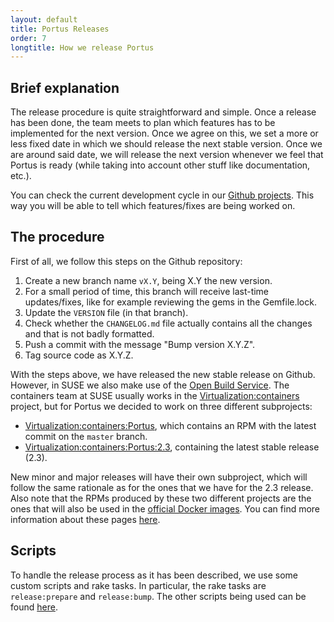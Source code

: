 ```yaml
---
layout: default
title: Portus Releases
order: 7
longtitle: How we release Portus
---
```

## Brief explanation

The release procedure is quite straightforward and simple. Once a release has
been done, the team meets to plan which features has to be implemented for the
next version. Once we agree on this, we set a more or less fixed date in which
we should release the next stable version. Once we are around said date, we
will release the next version whenever we feel that Portus is ready (while
taking into account other stuff like documentation, etc.).

You can check the current development cycle in our [Github
projects](https://github.com/SUSE/Portus/projects). This way you will be able to
tell which features/fixes are being worked on.

## The procedure

First of all, we follow this steps on the Github repository:

1. Create a new branch name `vX.Y`, being X.Y the new version.
2. For a small period of time, this branch will receive last-time
   updates/fixes, like for example reviewing the gems in the Gemfile.lock.
3. Update the `VERSION` file (in that branch).
4. Check whether the `CHANGELOG.md` file actually contains all the changes
   and that is not badly formatted.
5. Push a commit with the message "Bump version X.Y.Z".
6. Tag source code as X.Y.Z.

With the steps above, we have released the new stable release on Github.
However, in SUSE we also make use of the [Open Build
Service](https://build.opensuse.org/). The containers team at SUSE usually works
in the
[Virtualization:containers](https://build.opensuse.org/project/show/Virtualization:containers)
project, but for Portus we decided to work on three different subprojects:

- [Virtualization:containers:Portus](https://build.opensuse.org/project/show/Virtualization:containers:Portus), which contains an RPM with the latest commit on the `master` branch.
- [Virtualization:containers:Portus:2.3](https://build.opensuse.org/project/show/Virtualization:containers:Portus:2.3), containing the latest stable release (2.3).

New minor and major releases will have their own subproject, which will follow
the same rationale as for the ones that we have for the 2.3 release. Also note
that the RPMs produced by these two different projects are the ones that will
also be used in the [official Docker
images](https://hub.docker.com/r/opensuse/portus/). You can find more
information about these pages
[here](https://github.com/openSUSE/docker-containers/tree/master/derived_images/portus).

## Scripts

To handle the release process as it has been described, we use some custom
scripts and rake tasks. In particular, the rake tasks are `release:prepare`
and `release:bump`. The other scripts being used can be found
[here](https://github.com/SUSE/Portus/tree/master/packaging/suse/release).
